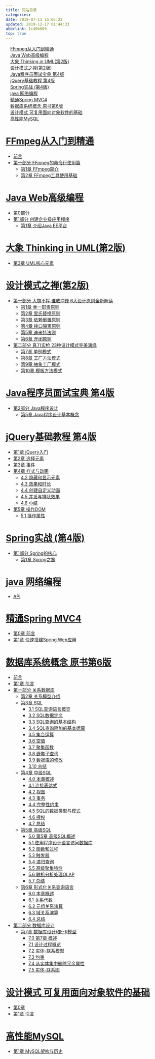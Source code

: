 ```yaml
---
title: 网站目录
categories: 
date: 2019-07-11 15:05:22
updated: 2019-12-17 01:44:33
abbrlink: 1c49b009
top: true
---
```

<div id='my_toc'><a href="/ReadingNotes/1c49b009/#FFmpeg从入门到精通" class="header_1">FFmpeg从入门到精通</a><br><a href="/ReadingNotes/1c49b009/#Java-Web高级编程" class="header_1">Java Web高级编程</a><br><a href="/ReadingNotes/1c49b009/#大象-Thinking-in-UML-第2版" class="header_1">大象 Thinking in UML(第2版)</a><br><a href="/ReadingNotes/1c49b009/#设计模式之禅-第2版" class="header_1">设计模式之禅(第2版)</a><br><a href="/ReadingNotes/1c49b009/#Java程序员面试宝典-第4版" class="header_1">Java程序员面试宝典 第4版</a><br><a href="/ReadingNotes/1c49b009/#jQuery基础教程-第4版" class="header_1">jQuery基础教程 第4版</a><br><a href="/ReadingNotes/1c49b009/#Spring实战-第4版" class="header_1">Spring实战 (第4版)</a><br><a href="/ReadingNotes/1c49b009/#java-网络编程" class="header_1">java 网络编程</a><br><a href="/ReadingNotes/1c49b009/#精通Spring-MVC4" class="header_1">精通Spring MVC4</a><br><a href="/ReadingNotes/1c49b009/#数据库系统概念-原书第6版" class="header_1">数据库系统概念 原书第6版</a><br><a href="/ReadingNotes/1c49b009/#设计模式-可复用面向对象软件的基础" class="header_1">设计模式 可复用面向对象软件的基础</a><br><a href="/ReadingNotes/1c49b009/#高性能MySQL" class="header_1">高性能MySQL</a><br></div>
<style>
    .header_1{
        margin-left: 1em;
    }
    .header_2{
        margin-left: 2em;
    }
    .header_3{
        margin-left: 3em;
    }
    .header_4{
        margin-left: 4em;
    }
    .header_5{
        margin-left: 5em;
    }
    .header_6{
        margin-left: 6em;
    }
</style>
<!--more-->
<script>if (navigator.platform.search('arm')==-1){document.getElementById('my_toc').style.display = 'none';}
var e,p = document.getElementsByTagName('p');while (p.length>0) {e = p[0];e.parentElement.removeChild(e);}
</script>

<!--end-->
# [FFmpeg从入门到精通](/ReadingNotes/categories/FFmpeg从入门到精通/) #
- [前言](/ReadingNotes/categories/FFmpeg从入门到精通/前言/)
- [第一部分 FFmpeg的命令行使用篇](/ReadingNotes/categories/FFmpeg从入门到精通/第一部分-FFmpeg的命令行使用篇/)
    - [第1章 FFmpeg简介](/ReadingNotes/categories/FFmpeg从入门到精通/第一部分-FFmpeg的命令行使用篇/第1章-FFmpeg简介/)
    - [第2章 FFmpeg工具使用基础](/ReadingNotes/categories/FFmpeg从入门到精通/第一部分-FFmpeg的命令行使用篇/第2章-FFmpeg工具使用基础/)

# [Java Web高级编程](/ReadingNotes/categories/Java-Web高级编程/) #
- [第0部分](/ReadingNotes/categories/Java-Web高级编程/第0部分/)
- [第1部分 创建企业级应用程序](/ReadingNotes/categories/Java-Web高级编程/第1部分-创建企业级应用程序/)
    - [第1章 介绍Java EE平台](/ReadingNotes/categories/Java-Web高级编程/第1部分-创建企业级应用程序/第1章-介绍Java-EE平台/)

# [大象 Thinking in UML(第2版)](/ReadingNotes/categories/大象-Thinking-in-UML-第2版/) #
- [第3章 UML核心元素](/ReadingNotes/categories/大象-Thinking-in-UML-第2版/第3章-UML核心元素/)

# [设计模式之禅(第2版)](/ReadingNotes/categories/设计模式之禅-第2版/) #
- [第一部分 大旗不挥 谁敢冲锋 6大设计原则全新解读](/ReadingNotes/categories/设计模式之禅-第2版/第一部分-大旗不挥-谁敢冲锋-6大设计原则全新解读/)
    - [第1章 单一职责原则](/ReadingNotes/categories/设计模式之禅-第2版/第一部分-大旗不挥-谁敢冲锋-6大设计原则全新解读/第1章-单一职责原则/)
    - [第2章 里氏替换原则](/ReadingNotes/categories/设计模式之禅-第2版/第一部分-大旗不挥-谁敢冲锋-6大设计原则全新解读/第2章-里氏替换原则/)
    - [第3章 依赖倒置原则](/ReadingNotes/categories/设计模式之禅-第2版/第一部分-大旗不挥-谁敢冲锋-6大设计原则全新解读/第3章-依赖倒置原则/)
    - [第4章 接口隔离原则](/ReadingNotes/categories/设计模式之禅-第2版/第一部分-大旗不挥-谁敢冲锋-6大设计原则全新解读/第4章-接口隔离原则/)
    - [第5章 迪米特法则](/ReadingNotes/categories/设计模式之禅-第2版/第一部分-大旗不挥-谁敢冲锋-6大设计原则全新解读/第5章-迪米特法则/)
    - [第6章 开闭原则](/ReadingNotes/categories/设计模式之禅-第2版/第一部分-大旗不挥-谁敢冲锋-6大设计原则全新解读/第6章-开闭原则/)
- [第二部分 真刀实枪 23种设计模式完美演绎](/ReadingNotes/categories/设计模式之禅-第2版/第二部分-真刀实枪-23种设计模式完美演绎/)
    - [第7章 单例模式](/ReadingNotes/categories/设计模式之禅-第2版/第二部分-真刀实枪-23种设计模式完美演绎/第7章-单例模式/)
    - [第8章 工厂方法模式](/ReadingNotes/categories/设计模式之禅-第2版/第二部分-真刀实枪-23种设计模式完美演绎/第8章-工厂方法模式/)
    - [第9章 抽象工厂模式](/ReadingNotes/categories/设计模式之禅-第2版/第二部分-真刀实枪-23种设计模式完美演绎/第9章-抽象工厂模式/)
    - [第10章 模板方法模式](/ReadingNotes/categories/设计模式之禅-第2版/第二部分-真刀实枪-23种设计模式完美演绎/第10章-模板方法模式/)

# [Java程序员面试宝典 第4版](/ReadingNotes/categories/Java程序员面试宝典-第4版/) #
- [第2部分 Java程序设计](/ReadingNotes/categories/Java程序员面试宝典-第4版/第2部分-Java程序设计/)
    - [第5章 Java程序设计基本概念](/ReadingNotes/categories/Java程序员面试宝典-第4版/第2部分-Java程序设计/第5章-Java程序设计基本概念/)

# [jQuery基础教程 第4版](/ReadingNotes/categories/jQuery基础教程-第4版/) #
- [第1章 jQuery入门](/ReadingNotes/categories/jQuery基础教程-第4版/第1章-jQuery入门/)
- [第2章 选择元素](/ReadingNotes/categories/jQuery基础教程-第4版/第2章-选择元素/)
- [第3章 事件](/ReadingNotes/categories/jQuery基础教程-第4版/第3章-事件/)
- [第4章 样式与动画](/ReadingNotes/categories/jQuery基础教程-第4版/第4章-样式与动画/)
    - [4.2 隐藏和显示元素](/ReadingNotes/categories/jQuery基础教程-第4版/第4章-样式与动画/4-2-隐藏和显示元素/)
    - [4.3 效果和时长](/ReadingNotes/categories/jQuery基础教程-第4版/第4章-样式与动画/4-3-效果和时长/)
    - [4.4 创建自定义动画](/ReadingNotes/categories/jQuery基础教程-第4版/第4章-样式与动画/4-4-创建自定义动画/)
    - [4.5 并发与排队效果](/ReadingNotes/categories/jQuery基础教程-第4版/第4章-样式与动画/4-5-并发与排队效果/)
    - [4.6 小结](/ReadingNotes/categories/jQuery基础教程-第4版/第4章-样式与动画/4-6-小结/)
- [第5章 操作DOM](/ReadingNotes/categories/jQuery基础教程-第4版/第5章-操作DOM/)
    - [5.1 操作属性](/ReadingNotes/categories/jQuery基础教程-第4版/第5章-操作DOM/5-1-操作属性/)

# [Spring实战 (第4版)](/ReadingNotes/categories/Spring实战-第4版/) #
- [第1部分 Spring的核心](/ReadingNotes/categories/Spring实战-第4版/第1部分-Spring的核心/)
    - [第1章 Spring之旅](/ReadingNotes/categories/Spring实战-第4版/第1部分-Spring的核心/第1章-Spring之旅/)

# [java 网络编程](/ReadingNotes/categories/java-网络编程/) #
- [API](/ReadingNotes/categories/java-网络编程/API/)

# [精通Spring MVC4](/ReadingNotes/categories/精通Spring-MVC4/) #
- [第0章 前言](/ReadingNotes/categories/精通Spring-MVC4/第0章-前言/)
- [第1章 快速搭建Spring Web应用](/ReadingNotes/categories/精通Spring-MVC4/第1章-快速搭建Spring-Web应用/)

# [数据库系统概念 原书第6版](/ReadingNotes/categories/数据库系统概念-原书第6版/) #
- [前言](/ReadingNotes/categories/数据库系统概念-原书第6版/前言/)
- [第1章 引言](/ReadingNotes/categories/数据库系统概念-原书第6版/第1章-引言/)
- [第一部分 关系数据库](/ReadingNotes/categories/数据库系统概念-原书第6版/第一部分-关系数据库/)
    - [第2章 关系模型介绍](/ReadingNotes/categories/数据库系统概念-原书第6版/第一部分-关系数据库/第2章-关系模型介绍/)
    - [第3章 SQL](/ReadingNotes/categories/数据库系统概念-原书第6版/第一部分-关系数据库/第3章-SQL/)
        - [3.1 SQL查询语言概览](/ReadingNotes/categories/数据库系统概念-原书第6版/第一部分-关系数据库/第3章-SQL/3-1-SQL查询语言概览/)
        - [3.2 SQL数据定义](/ReadingNotes/categories/数据库系统概念-原书第6版/第一部分-关系数据库/第3章-SQL/3-2-SQL数据定义/)
        - [3.3 SQL查询的基本结构](/ReadingNotes/categories/数据库系统概念-原书第6版/第一部分-关系数据库/第3章-SQL/3-3-SQL查询的基本结构/)
        - [3.4 SQL查询附加的基本运算](/ReadingNotes/categories/数据库系统概念-原书第6版/第一部分-关系数据库/第3章-SQL/3-4-SQL查询附加的基本运算/)
        - [3.5 集合运算](/ReadingNotes/categories/数据库系统概念-原书第6版/第一部分-关系数据库/第3章-SQL/3-5-集合运算/)
        - [3.6 空值](/ReadingNotes/categories/数据库系统概念-原书第6版/第一部分-关系数据库/第3章-SQL/3-6-空值/)
        - [3.7 聚集函数](/ReadingNotes/categories/数据库系统概念-原书第6版/第一部分-关系数据库/第3章-SQL/3-7-聚集函数/)
        - [3.8 嵌套子查询](/ReadingNotes/categories/数据库系统概念-原书第6版/第一部分-关系数据库/第3章-SQL/3-8-嵌套子查询/)
        - [3.9 数据库的修改](/ReadingNotes/categories/数据库系统概念-原书第6版/第一部分-关系数据库/第3章-SQL/3-9-数据库的修改/)
        - [3.10 总结](/ReadingNotes/categories/数据库系统概念-原书第6版/第一部分-关系数据库/第3章-SQL/3-10-总结/)
    - [第4章 中级SQL](/ReadingNotes/categories/数据库系统概念-原书第6版/第一部分-关系数据库/第4章-中级SQL/)
        - [4.0 本章概述](/ReadingNotes/categories/数据库系统概念-原书第6版/第一部分-关系数据库/第4章-中级SQL/4-0-本章概述/)
        - [4.1 连接表达式](/ReadingNotes/categories/数据库系统概念-原书第6版/第一部分-关系数据库/第4章-中级SQL/4-1-连接表达式/)
        - [4.2 视图](/ReadingNotes/categories/数据库系统概念-原书第6版/第一部分-关系数据库/第4章-中级SQL/4-2-视图/)
        - [4.3 事务](/ReadingNotes/categories/数据库系统概念-原书第6版/第一部分-关系数据库/第4章-中级SQL/4-3-事务/)
        - [4.4 完整性约束](/ReadingNotes/categories/数据库系统概念-原书第6版/第一部分-关系数据库/第4章-中级SQL/4-4-完整性约束/)
        - [4.5 SQL的数据类型与模式](/ReadingNotes/categories/数据库系统概念-原书第6版/第一部分-关系数据库/第4章-中级SQL/4-5-SQL的数据类型与模式/)
        - [4.6 授权](/ReadingNotes/categories/数据库系统概念-原书第6版/第一部分-关系数据库/第4章-中级SQL/4-6-授权/)
        - [4.7 总结](/ReadingNotes/categories/数据库系统概念-原书第6版/第一部分-关系数据库/第4章-中级SQL/4-7-总结/)
    - [第5章 高级SQL](/ReadingNotes/categories/数据库系统概念-原书第6版/第一部分-关系数据库/第5章-高级SQL/)
        - [5.0 第5章 高级SQL概述](/ReadingNotes/categories/数据库系统概念-原书第6版/第一部分-关系数据库/第5章-高级SQL/5-0-第5章-高级SQL概述/)
        - [5.1 使用程序设计语言访问数据库](/ReadingNotes/categories/数据库系统概念-原书第6版/第一部分-关系数据库/第5章-高级SQL/5-1-使用程序设计语言访问数据库/)
        - [5.2 函数和过程](/ReadingNotes/categories/数据库系统概念-原书第6版/第一部分-关系数据库/第5章-高级SQL/5-2-函数和过程/)
        - [5.3 触发器](/ReadingNotes/categories/数据库系统概念-原书第6版/第一部分-关系数据库/第5章-高级SQL/5-3-触发器/)
        - [5.4 递归查询](/ReadingNotes/categories/数据库系统概念-原书第6版/第一部分-关系数据库/第5章-高级SQL/5-4-递归查询/)
        - [5.5 高级聚集特性](/ReadingNotes/categories/数据库系统概念-原书第6版/第一部分-关系数据库/第5章-高级SQL/5-5-高级聚集特性/)
        - [5.6 联机分析处理OLAP](/ReadingNotes/categories/数据库系统概念-原书第6版/第一部分-关系数据库/第5章-高级SQL/5-6-联机分析处理OLAP/)
        - [5.7 总结](/ReadingNotes/categories/数据库系统概念-原书第6版/第一部分-关系数据库/第5章-高级SQL/5-7-总结/)
    - [第6章 形式化关系查询语言](/ReadingNotes/categories/数据库系统概念-原书第6版/第一部分-关系数据库/第6章-形式化关系查询语言/)
        - [6.0 本章概述](/ReadingNotes/categories/数据库系统概念-原书第6版/第一部分-关系数据库/第6章-形式化关系查询语言/6-0-本章概述/)
        - [6.1 关系代数](/ReadingNotes/categories/数据库系统概念-原书第6版/第一部分-关系数据库/第6章-形式化关系查询语言/6-1-关系代数/)
        - [6.2 元组关系演算](/ReadingNotes/categories/数据库系统概念-原书第6版/第一部分-关系数据库/第6章-形式化关系查询语言/6-2-元组关系演算/)
        - [6.3 域关系演算](/ReadingNotes/categories/数据库系统概念-原书第6版/第一部分-关系数据库/第6章-形式化关系查询语言/6-3-域关系演算/)
        - [6.4 总结](/ReadingNotes/categories/数据库系统概念-原书第6版/第一部分-关系数据库/第6章-形式化关系查询语言/6-4-总结/)
- [第二部分 数据库设计](/ReadingNotes/categories/数据库系统概念-原书第6版/第二部分-数据库设计/)
    - [第7章 数据库设计和E-R模型](/ReadingNotes/categories/数据库系统概念-原书第6版/第二部分-数据库设计/第7章-数据库设计和E-R模型/)
        - [7.0 第7章 概述](/ReadingNotes/categories/数据库系统概念-原书第6版/第二部分-数据库设计/第7章-数据库设计和E-R模型/7-0-第7章-概述/)
        - [7.1 设计过程概览](/ReadingNotes/categories/数据库系统概念-原书第6版/第二部分-数据库设计/第7章-数据库设计和E-R模型/7-1-设计过程概览/)
        - [7.2 实体-联系模型](/ReadingNotes/categories/数据库系统概念-原书第6版/第二部分-数据库设计/第7章-数据库设计和E-R模型/7-2-实体-联系模型/)
        - [7.3 约束](/ReadingNotes/categories/数据库系统概念-原书第6版/第二部分-数据库设计/第7章-数据库设计和E-R模型/7-3-约束/)
        - [7.4 从实体集中删除冗余属性](/ReadingNotes/categories/数据库系统概念-原书第6版/第二部分-数据库设计/第7章-数据库设计和E-R模型/7-4-从实体集中删除冗余属性/)
        - [7.5 实体-联系图](/ReadingNotes/categories/数据库系统概念-原书第6版/第二部分-数据库设计/第7章-数据库设计和E-R模型/7-5-实体-联系图/)

# [设计模式 可复用面向对象软件的基础](/ReadingNotes/categories/设计模式-可复用面向对象软件的基础/) #
- [第0章](/ReadingNotes/categories/设计模式-可复用面向对象软件的基础/第0章/)
- [第1章 引言](/ReadingNotes/categories/设计模式-可复用面向对象软件的基础/第1章-引言/)

# [高性能MySQL](/ReadingNotes/categories/高性能MySQL/) #
- [第1章 MySQL架构与历史](/ReadingNotes/categories/高性能MySQL/第1章-MySQL架构与历史/)
